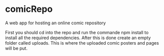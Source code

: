 # comicRepo
A web app for hosting an online comic repository

First you should cd into the repo and run the commande npm install to install
all the required dependencies. After this is done create an empty folder
called uploads. This is where the uploaded comic posters and pages will be put.